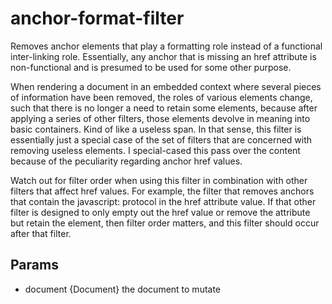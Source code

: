 # anchor-format-filter
Removes anchor elements that play a formatting role instead of a functional inter-linking role. Essentially, any anchor that is missing an href attribute is non-functional and is presumed to be used for some other purpose.

When rendering a document in an embedded context where several pieces of information have been removed, the roles of various elements change, such that there is no longer a need to retain some elements, because after applying a series of other filters, those elements devolve in meaning into basic containers. Kind of like a useless span. In that sense, this filter is essentially just a special case of the set of filters that are concerned with removing useless elements. I special-cased this pass over the content because of the peculiarity regarding anchor href values.

Watch out for filter order when using this filter in combination with other filters that affect href values. For example, the filter that removes anchors that contain the javascript: protocol in the href attribute value. If that other filter is designed to only empty out the href value or remove the attribute but retain the element, then filter order matters, and this filter should occur after that filter.

## Params
* document {Document} the document to mutate
